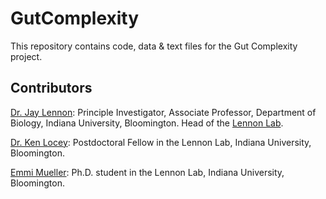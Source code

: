 # GutComplexity
This repository contains code, data & text files for the Gut Complexity project.

## Contributors
[Dr. Jay Lennon](http://www.indiana.edu/~microbes/people.php): Principle Investigator, Associate Professor, Department of Biology, Indiana University, Bloomington. Head of the [Lennon Lab](http://www.indiana.edu/~microbes/people.php).

[Dr. Ken Locey](http://kenlocey.weecology.org/): Postdoctoral Fellow in the Lennon Lab, Indiana University, Bloomington.

[Emmi Mueller](http://github.com/eamuelle): Ph.D. student in the Lennon Lab, Indiana University, Bloomington.
